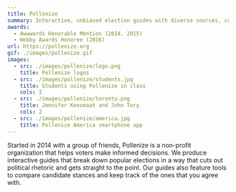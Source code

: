 ```yaml
---
title: Pollenize
summary: Interactive, unbiased election guides with diverse sources, compare tools, and colorful illustrations
awards:
  - Awwwards Honorable Mention (2014, 2015)
  - Webby Awards Honoree (2016)
url: https://pollenize.org
gif: ./images/pollenize.gif
images:
  - src: ./images/pollenize/logo.png
    title: Pollenize logos
  - src: ./images/pollenize/students.jpg
    title: Students using Pollenize in class
    cols: 2
  - src: ./images/pollenize/toronto.png
    title: Jennifer Keesmaat and John Tory
    cols: 2
  - src: ./images/pollenize/america.jpg
    title: Pollenize America smartphone app
---
```

Started in 2014 with a group of friends, Pollenize is a non-profit organization that helps voters make informed decisions. We produce interactive guides that break down popular elections in a way that cuts out political rhetoric and gets straight to the point. Our guides also feature tools to compare candidate stances and keep track of the ones that you agree with.